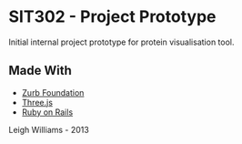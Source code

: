 # SIT302 - Project Prototype

Initial internal project prototype for protein visualisation tool.

## Made With
* [Zurb Foundation](http://foundation.zurb.com)
* [Three.js](http://threejs.org)
* [Ruby on Rails](http://rubyonrails.org)


Leigh Williams - 2013
